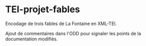 # TEI-projet-fables
 Encodage de trois fables de La Fontaine en XML-TEI.
 
Ajout de commentaires dans l'ODD pour signaler les points de la documentation modifiés.

